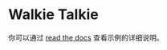 # Walkie Talkie

你可以通过 [read the docs](https://t-twr.readthedocs.io/en/latest/soft-reference/walkie_talkie.html) 查看示例的详细说明。
